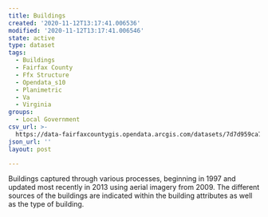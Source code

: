 ```yaml
---
title: Buildings
created: '2020-11-12T13:17:41.006536'
modified: '2020-11-12T13:17:41.006546'
state: active
type: dataset
tags:
  - Buildings
  - Fairfax County
  - Ffx Structure
  - Opendata_s10
  - Planimetric
  - Va
  - Virginia
groups:
  - Local Government
csv_url: >-
  https://data-fairfaxcountygis.opendata.arcgis.com/datasets/7d7d959ca7994f3ebd1729a5951ad321_0.csv?outSR=%7B%22latestWkid%22%3A2283%2C%22wkid%22%3A102746%7D
json_url: ''
layout: post

---
```

Buildings captured through various processes, beginning in 1997 and updated most recently in 2013 using aerial imagery from 2009. The different sources of the buildings are indicated within the building attributes as well as the type of building.

